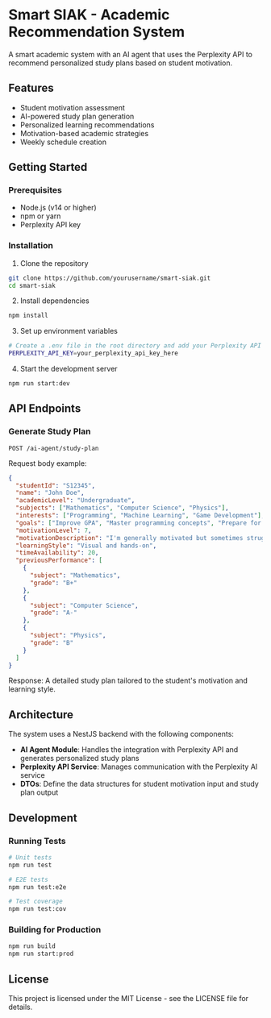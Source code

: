 # Smart SIAK - Academic Recommendation System

A smart academic system with an AI agent that uses the Perplexity API to recommend personalized study plans based on student motivation.

## Features

- Student motivation assessment
- AI-powered study plan generation
- Personalized learning recommendations
- Motivation-based academic strategies
- Weekly schedule creation

## Getting Started

### Prerequisites

- Node.js (v14 or higher)
- npm or yarn
- Perplexity API key

### Installation

1. Clone the repository
```bash
git clone https://github.com/yourusername/smart-siak.git
cd smart-siak
```

2. Install dependencies
```bash
npm install
```

3. Set up environment variables
```bash
# Create a .env file in the root directory and add your Perplexity API key
PERPLEXITY_API_KEY=your_perplexity_api_key_here
```

4. Start the development server
```bash
npm run start:dev
```

## API Endpoints

### Generate Study Plan
```
POST /ai-agent/study-plan
```

Request body example:
```json
{
  "studentId": "S12345",
  "name": "John Doe",
  "academicLevel": "Undergraduate",
  "subjects": ["Mathematics", "Computer Science", "Physics"],
  "interests": ["Programming", "Machine Learning", "Game Development"],
  "goals": ["Improve GPA", "Master programming concepts", "Prepare for internship"],
  "motivationLevel": 7,
  "motivationDescription": "I'm generally motivated but sometimes struggle with difficult concepts and lose focus.",
  "learningStyle": "Visual and hands-on",
  "timeAvailability": 20,
  "previousPerformance": [
    {
      "subject": "Mathematics",
      "grade": "B+"
    },
    {
      "subject": "Computer Science",
      "grade": "A-"
    },
    {
      "subject": "Physics",
      "grade": "B"
    }
  ]
}
```

Response: A detailed study plan tailored to the student's motivation and learning style.

## Architecture

The system uses a NestJS backend with the following components:

- **AI Agent Module**: Handles the integration with Perplexity API and generates personalized study plans
- **Perplexity API Service**: Manages communication with the Perplexity AI service
- **DTOs**: Define the data structures for student motivation input and study plan output

## Development

### Running Tests
```bash
# Unit tests
npm run test

# E2E tests
npm run test:e2e

# Test coverage
npm run test:cov
```

### Building for Production
```bash
npm run build
npm run start:prod
```

## License

This project is licensed under the MIT License - see the LICENSE file for details.
